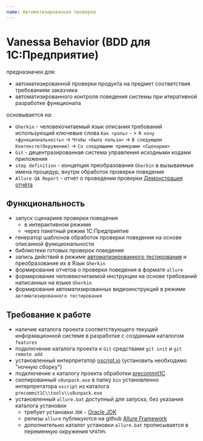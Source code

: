```yaml
---
name: Автоматизированная проверка
---
```


# Vanessa Behavior (BDD для 1С:Предприятие)

предназначен для:

* автоматизированной проверки продукта на предмет соответствия требованиям заказчика
* автоматизированного контроля поведения системы при итеративной разработке функционала

основывается на:

* `Gherkin` - человекочитаемый язык описания требований использующий ключевые слова `Как <роль>` - > `Я хочу <функциональность>` -> `Чтобы <была польза>` -> `В следующем Контексте(Окружении)` -> `Со следующими примерами <Сценарии>` 
* `Git` - децентразированная система управления исходными кодами приложения
* `step definition` - концепция преобразования `Gherkin` в вызываемые имена процедур, внутри обработок проверки поведения
* `Allure QA Report` - отчет о проведении проверки [Демонстрация отчёта](http://ci.qatools.ru/job/allure-core_master-deploy/lastSuccessfulBuild/Allure_report/)

## Функциональность

* запуск сценариев проверки поведения
  * в интерактивном режиме
  * через пакетный режим 1С:Предприятие
* генератор шаблонов обработок проверки поведения на основе описанной функциональности
* библиотеки готовых проверок поведения
* запись действий в режиме [автоматизированного тестирования](http://v8.1c.ru/overview/Term_000000816.htm) и преобразование их в Язык `Gherkin` 
* формирование отчетов о проверки поведения в формате `allure`
* формирование человекочитаемой инструкции на основе требований написанных на языке `Gherkin`
* формирование автоматизированных видеоинструкций в режиме `автоматизированного тестирования`

## Требование к работе

* наличие каталога проекта соответствующего текущей информационной системе в разработке с созданным каталогом `features`
* подключение каталога проекта к `Git` средствами `git init` и `git remote add`
* установленный интерпретатор [oscript.io](http://oscript.io/downloads) (установить необходимо "ночную сборку")
* подключение к каталогу проекта обработки [precommit1C](https://github.com/xDrivenDevelopment/precommit1c)
* скопированный `v8unpack.exe` в папку `bin` установленно интерпретатора `oscript` из каталога `precommit1C\\tools\\v8unpack.exe`
* установленный `allure.bat` доступный для запуска, без указания каталога установки
  * требует установки `JDK` - [Oracle JDK](http://www.oracle.com/technetwork/java/javase/downloads/jdk8-downloads-2133151.html)
  * релизы `allure` публикуются на github [Allure Framework](https://github.com/allure-framework/allure-core/releases)
  * дополнительно каталог установки `allure.bat` прописывается в переменную окружения `%PATH%`
